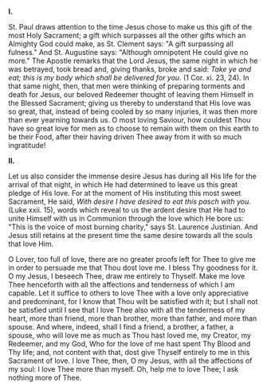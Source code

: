 
**I\.**

St. Paul draws attention to the time Jesus chose to make us this gift of the most Holy Sacrament; a gift which surpasses all the other gifts which an Almighty God could make, as St. Clement says: \"A gift surpassing all fulness.\" And St. Augustine says: \"Although omnipotent He could give no more.\" The Apostle remarks that the Lord Jesus, the same night in which he was betrayed, took bread and, giving thanks, broke and said: *Take ye and eat; this is my body which shall be delivered for you.* (1 Cor. xi. 23, 24). In that same night, then, that men were thinking of preparing torments and death for Jesus, our beloved Redeemer thought of leaving them Himself in the Blessed Sacrament; giving us thereby to understand that His love was so great, that, instead of being cooled by so many injuries, it was then more than ever yearning towards us. O most loving Saviour, how couldest Thou have so great love for men as to choose to remain with them on this earth to be their Food, after their having driven Thee away from it with so much ingratitude!

**II\.**

Let us also consider the immense desire Jesus has during all His life for the arrival of that night, in which He had determined to leave us this great pledge of His love. For at the moment of His instituting this most sweet Sacrament, He said, *With desire I have desired to eat this pasch with you.* (Luke xxii. 15), words which reveal to us the ardent desire that He had to unite Himself with us in Communion through the love which He bore us: \"This is the voice of most burning charity,\" says St. Laurence Justinian. And Jesus still retains at the present time the same desire towards all the souls that love Him.

O Lover, too full of love, there are no greater proofs left for Thee to give me in order to persuade me that Thou dost love me. I bless Thy goodness for it. O my Jesus, I beseech Thee, draw me entirely to Thyself. Make me love Thee henceforth with all the affections and tenderness of which I am capable. Let it suffice to others to love Thee with a love only appreciative and predominant, for I know that Thou wilt be satisfied with it; but I shall not be satisfied until I see that I love Thee also with all the tenderness of my heart, more than friend, more than brother, more than father, and more than spouse. And where, indeed, shall I find a friend, a brother, a father, a spouse, who will love me as much as Thou hast loved me, my Creator, my Redeemer, and my God, Who for the love of me hast spent Thy Blood and Thy life; and, not content with that, dost give Thyself entirely to me in this Sacrament of love. I love Thee, then, O my Jesus, with all the affections of my soul: I love Thee more than myself. Oh, help me to love Thee; I ask nothing more of Thee.

